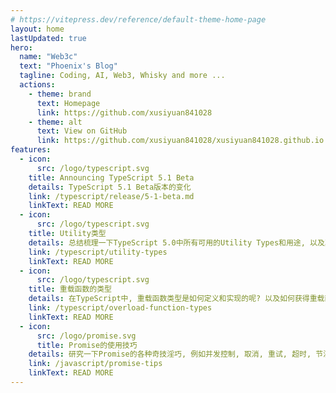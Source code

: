 ```yaml
---
# https://vitepress.dev/reference/default-theme-home-page
layout: home
lastUpdated: true
hero:
  name: "Web3c"
  text: "Phoenix's Blog"
  tagline: Coding, AI, Web3, Whisky and more ...
  actions:
    - theme: brand
      text: Homepage
      link: https://github.com/xusiyuan841028
    - theme: alt
      text: View on GitHub
      link: https://github.com/xusiyuan841028/xusiyuan841028.github.io
features:
  - icon:
      src: /logo/typescript.svg
    title: Announcing TypeScript 5.1 Beta 
    details: TypeScript 5.1 Beta版本的变化 
    link: /typescript/release/5-1-beta.md
    linkText: READ MORE 
  - icon:
      src: /logo/typescript.svg
    title: Utility类型 
    details: 总结梳理一下TypeScript 5.0中所有可用的Utility Types和用途, 以及其实现原理, 帮助你实现"类型自由"...
    link: /typescript/utility-types 
    linkText: READ MORE 
  - icon:
      src: /logo/typescript.svg
    title: 重载函数的类型 
    details: 在TypeScript中, 重载函数类型是如何定义和实现的呢? 以及如何获得重载函数的参数类型和返回值类型呢?
    link: /typescript/overload-function-types 
    linkText: READ MORE 
  - icon:
      src: /logo/promise.svg
      title: Promise的使用技巧
    details: 研究一下Promise的各种奇技淫巧, 例如并发控制, 取消, 重试, 超时, 节流, 防抖 ...
    link: /javascript/promise-tips 
    linkText: READ MORE 
---
```

